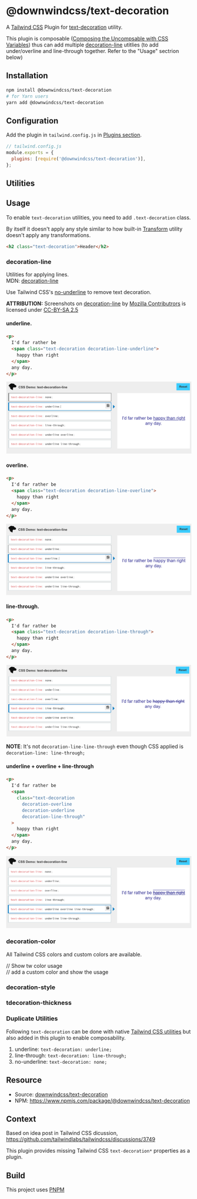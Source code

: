 # @downwindcss/text-decoration

A [Tailwind CSS](https://tailwindcss.com/) Plugin for [text-decoration](https://developer.mozilla.org/en-US/docs/Web/CSS/text-decoration) utility.

This plugin is composable ([Composing the Uncompsable with CSS Variables](https://adamwathan.me/composing-the-uncomposable-with-css-variables/)) thus can add multiple [decoration-line](https://developer.mozilla.org/en-US/docs/Web/CSS/decoration-line) utitlies (to add under/overline and line-through together. Refer to the "Usage" sectrion below)

## Installation

```bash
npm install @downwindcss/text-decoration
# for Yarn users
yarn add @downwindcss/text-decoration
```

## Configuration

Add the plugin in `tailwind.config.js` in [Plugins section](https://tailwindcss.com/docs/configuration#plugins).

```js
// tailwind.config.js
module.exports = {
  plugins: [require('@downwindcss/text-decoration')],
};
```

## Utilities

## Usage

To enable `text-decoration` utilities, you need to add `.text-decoration` class.

By itself it doesn't apply any style similar to how built-in [Transform](https://tailwindcss.com/docs/transform) utility doesn't apply any transformations.

```html
<h2 class="text-decoration">Header</h2>
```

### decoration-line

Utilities for applying lines.  
MDN: [decoration-line](https://developer.mozilla.org/en-US/docs/Web/CSS/decoration-line)

Use Tailwind CSS's [no-underline](https://tailwindcss.com/docs/text-decoration#no-underline) to remove text decoration.

**ATTRIBUTION:** Screenshots on [decoration-line](https://developer.mozilla.org/en-US/docs/Web/CSS/decoration-line) by [Mozilla Contributrors](https://developer.mozilla.org/en-US/docs/MDN/About/contributors.txt) is licensed under [CC-BY-SA 2.5](https://creativecommons.org/licenses/by-sa/2.5/)

#### underline.

```html
<p>
  I'd far rather be
  <span class="text-decoration decoration-line-underline">
    happy than right
  </span>
  any day.
</p>
```

![rendered](.images/underline.png)

#### overline.

```html
<p>
  I'd far rather be
  <span class="text-decoration decoration-line-overline">
    happy than right
  </span>
  any day.
</p>
```

![rendered](.images/overline.png)

#### line-through.

```html
<p>
  I'd far rather be
  <span class="text-decoration decoration-line-through">
    happy than right
  </span>
  any day.
</p>
```

![rendered](.images/line-through.png)

**NOTE**: It's not `decoration-line-line-through` even though CSS applied is `decoration-line: line-through;`

#### underline + overline + line-through

```html
<p>
  I'd far rather be
  <span
    class="text-decoration 
      decoration-overline 
      decoration-underline 
      decoration-line-through"
  >
    happy than right
  </span>
  any day.
</p>
```

![rendered](.images/underline+overline+line-through.png)

### decoration-color

All Tailwind CSS colors and custom colors are available.

// Show tw color usage  
// add a custom color and show the usage

### decoration-style

### tdecoration-thickness

### Duplicate Utilities

Following `text-decoration` can be done with native [Tailwind CSS utilities](https://tailwindcss.com/docs/text-decoration) but also added in this plugin to enable composability.

1. underline: `text-decoration: underline;`
2. line-through: `text-decoration: line-through;`
3. no-underline: `text-decoration: none;`

## Resource

- Source: [downwindcss/text-decoration](https://github.com/downwindcss/text-decoration)
- NPM: https://www.npmjs.com/package/@downwindcss/text-decoration

## Context

Based on idea post in Tailwind CSS dicussion, https://github.com/tailwindlabs/tailwindcss/discussions/3749

This plugin provides missing Tailwind CSS `text-decoration*` properties as a plugin.

## Build

This project uses [PNPM](https://pnpm.io/)